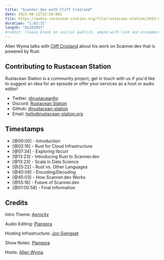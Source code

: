 ```yaml
---
title: "Scanner.dev with Cliff Crosland"
date: 2023-08-11T15:59:00Z
file: https://audio.rustacean-station.org/file/rustacean-station/2023-08-11-cliff-crossland.mp3
duration: "1:03:31"
length: "91353957"
#reddit: (leave blank on initial publish, amend with link and uncomment this line after Reddit thread has been posted)
---
```


Allen Wyma talks with [Cliff Crosland](https://cliffcrosland.com/) about his work on Scanner.dev that is powered by Rust.

## Contributing to Rustacean Station

Rustacean Station is a community project; get in touch with us if you'd like to suggest an idea for an episode or offer your services as a host or audio editor!

- Twitter: [@rustaceanfm](https://twitter.com/rustaceanfm)
- Discord: [Rustacean Station](https://discord.gg/cHc3Gyc)
- Github: [@rustacean-station](https://github.com/rustacean-station/)
- Email: [hello@rustacean-station.org](mailto:hello@rustacean-station.org)

## Timestamps

- [@00:00] - Introduction
- [@02:16] - Rust for Cloud Infrastructure
- [@07:34] - Exploring libcurl
- [@13:23] - Introducing Rust to Scanner.dev
- [@13:23] - Scala in Data Science
- [@25:22] - Rust vs. Other Languages
- [@40:08] - Encoding/Decoding
- [@45:03] - How Scanner.dev Works
- [@55:16] - Future of Scanner.dev
- [@01:00:58] - Final Information

## Credits

Intro Theme: [Aerocity](https://twitter.com/AerocityMusic)

Audio Editing: [Plangora](https://twitter.com/plangora)

Hosting Infrastructure: [Jon Gjengset](https://twitter.com/jonhoo/)

Show Notes: [Plangora](https://twitter.com/plangora)

Hosts: [Allen Wyma](https://twitter.com/allenwyma)
